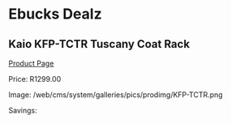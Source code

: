 
# Ebucks Dealz
## Kaio KFP-TCTR Tuscany Coat Rack
[Product Page](https://www.ebucks.com/web/shop/productSelected.do?prodId=1234777413&catId=1130195724)

Price: R1299.00

Image: /web/cms/system/galleries/pics/prodimg/KFP-TCTR.png

Savings: 


	